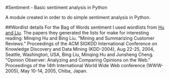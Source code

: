 #Sentiment - Basic sentiment analysis in Python

A module created in order to do simple sentiment analysis in Python.


##Wordlist details
For the Bag of Words sentiment I used wordlists from [Hu and Liu](http://www.cs.uic.edu/~liub/FBS/sentiment-analysis.html). The papers they generated the lists for make for interesting reading:
   Minqing Hu and Bing Liu. "Mining and Summarizing Customer Reviews." 
       Proceedings of the ACM SIGKDD International Conference on Knowledge 
       Discovery and Data Mining (KDD-2004), Aug 22-25, 2004, Seattle, 
       Washington, USA, 
   Bing Liu, Minqing Hu and Junsheng Cheng. "Opinion Observer: Analyzing 
       and Comparing Opinions on the Web." Proceedings of the 14th 
       International World Wide Web conference (WWW-2005), May 10-14, 
       2005, Chiba, Japan.
